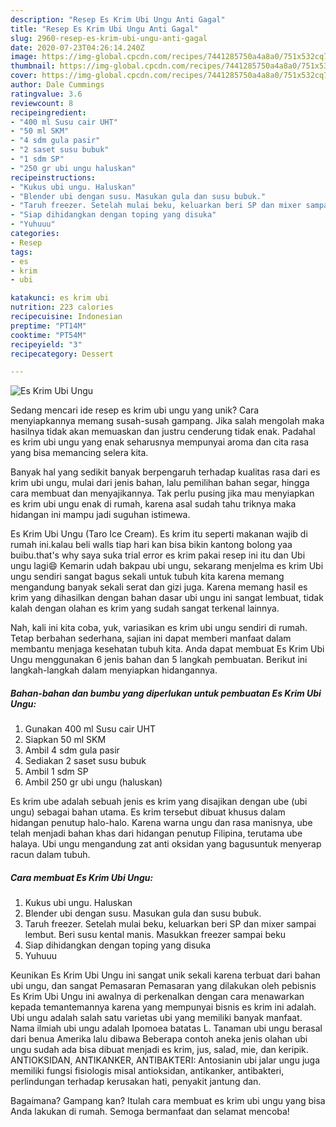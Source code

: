 ```yaml
---
description: "Resep Es Krim Ubi Ungu Anti Gagal"
title: "Resep Es Krim Ubi Ungu Anti Gagal"
slug: 2960-resep-es-krim-ubi-ungu-anti-gagal
date: 2020-07-23T04:26:14.240Z
image: https://img-global.cpcdn.com/recipes/7441285750a4a8a0/751x532cq70/es-krim-ubi-ungu-foto-resep-utama.jpg
thumbnail: https://img-global.cpcdn.com/recipes/7441285750a4a8a0/751x532cq70/es-krim-ubi-ungu-foto-resep-utama.jpg
cover: https://img-global.cpcdn.com/recipes/7441285750a4a8a0/751x532cq70/es-krim-ubi-ungu-foto-resep-utama.jpg
author: Dale Cummings
ratingvalue: 3.6
reviewcount: 8
recipeingredient:
- "400 ml Susu cair UHT"
- "50 ml SKM"
- "4 sdm gula pasir"
- "2 saset susu bubuk"
- "1 sdm SP"
- "250 gr ubi ungu haluskan"
recipeinstructions:
- "Kukus ubi ungu. Haluskan"
- "Blender ubi dengan susu. Masukan gula dan susu bubuk."
- "Taruh freezer. Setelah mulai beku, keluarkan beri SP dan mixer sampai lembut. Beri susu kental manis. Masukkan freezer sampai beku"
- "Siap dihidangkan dengan toping yang disuka"
- "Yuhuuu"
categories:
- Resep
tags:
- es
- krim
- ubi

katakunci: es krim ubi 
nutrition: 223 calories
recipecuisine: Indonesian
preptime: "PT14M"
cooktime: "PT54M"
recipeyield: "3"
recipecategory: Dessert

---
```



![Es Krim Ubi Ungu](https://img-global.cpcdn.com/recipes/7441285750a4a8a0/751x532cq70/es-krim-ubi-ungu-foto-resep-utama.jpg)

Sedang mencari ide resep es krim ubi ungu yang unik? Cara menyiapkannya memang susah-susah gampang. Jika salah mengolah maka hasilnya tidak akan memuaskan dan justru cenderung tidak enak. Padahal es krim ubi ungu yang enak seharusnya mempunyai aroma dan cita rasa yang bisa memancing selera kita.

Banyak hal yang sedikit banyak berpengaruh terhadap kualitas rasa dari es krim ubi ungu, mulai dari jenis bahan, lalu pemilihan bahan segar, hingga cara membuat dan menyajikannya. Tak perlu pusing jika mau menyiapkan es krim ubi ungu enak di rumah, karena asal sudah tahu triknya maka hidangan ini mampu jadi suguhan istimewa.

Es Krim Ubi Ungu (Taro Ice Cream). Es krim itu seperti makanan wajib di rumah ini.kalau beli walls tiap hari kan bisa bikin kantong bolong yaa buibu.that&#39;s why saya suka trial error es krim pakai resep ini itu dan Ubi ungu lagi😄 Kemarin udah bakpau ubi ungu, sekarang menjelma es krim Ubi ungu sendiri sangat bagus sekali untuk tubuh kita karena memang mengandung banyak sekali serat dan gizi juga. Karena memang hasil es krim yang dihasilkan dengan bahan dasar ubi ungu ini sangat lembuat, tidak kalah dengan olahan es krim yang sudah sangat terkenal lainnya.


Nah, kali ini kita coba, yuk, variasikan es krim ubi ungu sendiri di rumah. Tetap berbahan sederhana, sajian ini dapat memberi manfaat dalam membantu menjaga kesehatan tubuh kita. Anda dapat membuat Es Krim Ubi Ungu menggunakan 6 jenis bahan dan 5 langkah pembuatan. Berikut ini langkah-langkah dalam menyiapkan hidangannya.

<!--inarticleads1-->

##### Bahan-bahan dan bumbu yang diperlukan untuk pembuatan Es Krim Ubi Ungu:

1. Gunakan 400 ml Susu cair UHT
1. Siapkan 50 ml SKM
1. Ambil 4 sdm gula pasir
1. Sediakan 2 saset susu bubuk
1. Ambil 1 sdm SP
1. Ambil 250 gr ubi ungu (haluskan)


Es krim ube adalah sebuah jenis es krim yang disajikan dengan ube (ubi ungu) sebagai bahan utama. Es krim tersebut dibuat khusus dalam hidangan penutup halo-halo. Karena warna ungu dan rasa manisnya, ube telah menjadi bahan khas dari hidangan penutup Filipina, terutama ube halaya. Ubi ungu mengandung zat anti oksidan yang bagusuntuk menyerap racun dalam tubuh. 

<!--inarticleads2-->

##### Cara membuat Es Krim Ubi Ungu:

1. Kukus ubi ungu. Haluskan
1. Blender ubi dengan susu. Masukan gula dan susu bubuk.
1. Taruh freezer. Setelah mulai beku, keluarkan beri SP dan mixer sampai lembut. Beri susu kental manis. Masukkan freezer sampai beku
1. Siap dihidangkan dengan toping yang disuka
1. Yuhuuu


Keunikan Es Krim Ubi Ungu ini sangat unik sekali karena terbuat dari bahan ubi ungu, dan sangat Pemasaran Pemasaran yang dilakukan oleh pebisnis Es Krim Ubi Ungu ini awalnya di perkenalkan dengan cara menawarkan kepada temantemannya karena yang mempunyai bisnis es krim ini adalah. Ubi ungu adalah salah satu varietas ubi yang memiliki banyak manfaat. Nama ilmiah ubi ungu adalah Ipomoea batatas L. Tanaman ubi ungu berasal dari benua Amerika lalu dibawa Beberapa contoh aneka jenis olahan ubi ungu sudah ada bisa dibuat menjadi es krim, jus, salad, mie, dan keripik. ANTIOKSIDAN, ANTIKANKER, ANTIBAKTERI: Antosianin ubi jalar ungu juga memiliki fungsi fisiologis misal antioksidan, antikanker, antibakteri, perlindungan terhadap kerusakan hati, penyakit jantung dan. 

Bagaimana? Gampang kan? Itulah cara membuat es krim ubi ungu yang bisa Anda lakukan di rumah. Semoga bermanfaat dan selamat mencoba!

